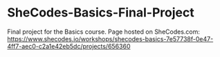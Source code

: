 # SheCodes-Basics-Final-Project
Final project for the Basics course. Page hosted on SheCodes.com:
https://www.shecodes.io/workshops/shecodes-basics-7e57738f-0e47-4ff7-aec0-c2a1e42eb5dc/projects/656360
